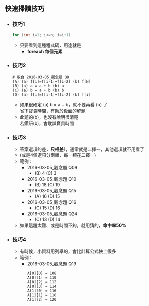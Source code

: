 ## 快速掃讀技巧
- ### 技巧1
  ```C
  for (int i=1; i<=n; i=i+1)
  ```
  - 只要看到這種程式碼，用途就是
    - **foreach 每個元素**

- ### 技巧2
  ```
  # 取自 2016-03-05_觀念題 Q8
  (A) (a) f[i]=f[i-1]+f[i-2] (b) f[N]
  (B) (a) a = a + b (b) a
  (C) (a) b = a + b (b) b
  (D) (a) f[i]=f[i-1]+f[i-2] (b) f[i]
  ```
  - 如果很確定 (a) b = a + b，就不要再看 (b) 了
    <br>省下寶貴時間，有助於後面的解題
  - 此題的(b)，也沒有說明很清楚
    <br>若鑽研(b)，會耽誤寶貴時間
    
- ### 技巧3
  - 答案選項的差，**只相差1**，通常就是二擇一，其他選項就不用看了
  - (或是4個選項分兩類，每一類在二擇一)
  - 範例：
    - 2016-03-05_觀念題 Q09
      - (B) 4 (C) 3
    - 2016-03-05_觀念題 Q10
      - (B) 18 (C) 19
    - 2016-03-05_觀念題 Q15
      - (A) 16 (D) 15
    - 2016-03-05_觀念題 Q16
      - (C) 15 (D) 16
    - 2016-03-05_觀念題 Q24
      - (C) 13 (D) 14
   - 如果這題太難、或是時間不夠，就用猜的，**命中率50%**

- ### 技巧4
  - 有時候，小資料用列舉的，會比計算公式快上很多
  - 範例：
    - 2016-03-05_觀念題 Q19
      ```
      A[0][0] = 108
      A[0][1] = 110
      A[0][2] = 112
      A[0][3] = 114
      A[1][0] = 116
      A[1][1] = 118
      A[1][2] = 120
      ```
